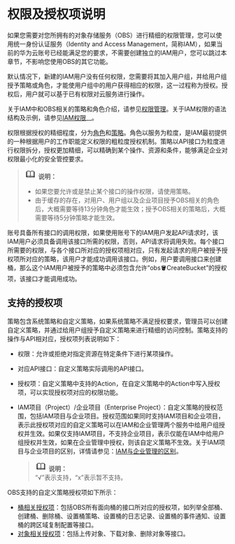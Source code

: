 # 权限及授权项说明<a name="obs_04_0110"></a>

如果您需要对您所拥有的对象存储服务（OBS）进行精细的权限管理，您可以使用统一身份认证服务（Identity and Access Management，简称IAM），如果当前的华为云账号已经能满足您的要求，不需要创建独立的IAM用户，您可以跳过本章节，不影响您使用OBS的其它功能。

默认情况下，新建的IAM用户没有任何权限，您需要将其加入用户组，并给用户组授予策略或角色，才能使用户组中的用户获得相应的权限，这一过程称为授权。授权后，用户就可以基于已有权限对云服务进行操作。

关于IAM中和OBS相关的策略和角色介绍，请参见[权限管理](https://support.huaweicloud.com/productdesc-obs/obs_03_0045.html)。关于IAM权限的语法结构及示例，请参见[IAM权限](https://support.huaweicloud.com/usermanual-obs/obs_03_0110.html)__。

权限根据授权的精细程度，分为[角色](https://support.huaweicloud.com/usermanual-iam/iam_01_0601.html)和[策略](https://support.huaweicloud.com/usermanual-iam/iam_01_0017.html)。角色以服务为粒度，是IAM最初提供的一种根据用户的工作职能定义权限的粗粒度授权机制。策略以API接口为粒度进行权限拆分，授权更加精细，可以精确到某个操作、资源和条件，能够满足企业对权限最小化的安全管控要求。

>![](public_sys-resources/icon-note.gif) **说明：**   
>-   如果您要允许或是禁止某个接口的操作权限，请使用策略。  
>-   由于缓存的存在，对用户、用户组以及企业项目授予OBS相关的角色后，大概需要等待13分钟角色才能生效；授予OBS相关的策略后，大概需要等待5分钟策略才能生效。  

账号具备所有接口的调用权限，如果使用账号下的IAM用户发起API请求时，该IAM用户必须具备调用该接口所需的权限，否则，API请求将调用失败。每个接口所需要的权限，与各个接口所对应的授权项相对应，只有发起请求的用户被授予授权项所对应的策略，该用户才能成功调用该接口。例如，用户要调用接口来创建桶，那么这个IAM用户被授予的策略中必须包含允许“obs:bucket:CreateBucket”的授权项，该接口才能调用成功。

## 支持的授权项<a name="section534924411819"></a>

策略包含系统策略和自定义策略，如果系统策略不满足授权要求，管理员可以创建自定义策略，并通过给用户组授予自定义策略来进行精细的访问控制。策略支持的操作与API相对应，授权项列表说明如下：

-   权限：允许或拒绝对指定资源在特定条件下进行某项操作。
-   对应API接口：自定义策略实际调用的API接口。
-   授权项：自定义策略中支持的Action，在自定义策略中的Action中写入授权项，可以实现授权项对应的权限功能。
-   IAM项目（Project）/企业项目（Enterprise Project）：自定义策略的授权范围，包括IAM项目与企业项目。授权范围如果同时支持IAM项目和企业项目，表示此授权项对应的自定义策略可以在IAM和企业管理两个服务中给用户组授权并生效。如果仅支持IAM项目，不支持企业项目，表示仅能在IAM中给用户组授权并生效，如果在企业管理中授权，则该自定义策略不生效。关于IAM项目与企业项目的区别，详情请参见：[IAM与企业管理的区别](https://support.huaweicloud.com/iam_faq/iam_01_0101.html)。

    >![](public_sys-resources/icon-note.gif) **说明：**   
    >“√”表示支持，“x”表示暂不支持。  


OBS支持的自定义策略授权项如下所示：

-   [桶相关授权项](桶相关授权项.md)：包括OBS所有面向桶的接口所对应的授权项，如列举全部桶、创建桶、删除桶、设置桶策略、设置桶的日志记录、设置桶的事件通知、设置桶的跨区域复制配置等接口。
-   [对象相关授权项](对象相关授权项.md)：包括上传对象、下载对象、删除对象等接口。

